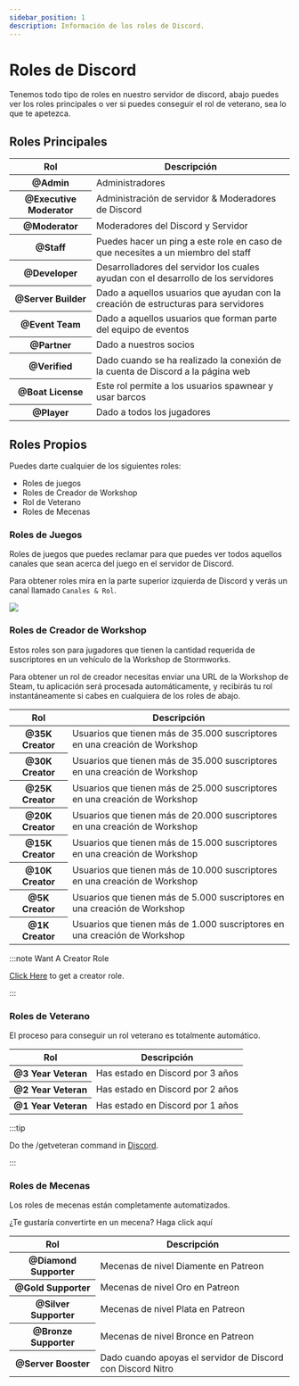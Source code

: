 ```yaml
---
sidebar_position: 1
description: Información de los roles de Discord.
---
```


# Roles de Discord

Tenemos todo tipo de roles en nuestro servidor de discord, abajo puedes ver los roles principales o ver si puedes conseguir el rol de veterano, sea lo que te apetezca.

## Roles Principales

<table class="table nowrap table-dark table-sm">
<thead>
<tr>
<th scope="col">Rol</th>
<th scope="col">Descripción</th>
</tr>
</thead>
<tbody>
<tr>
<th scope="row"><span style={{color: "#ff0000"}}>@Admin</span></th>
<td>Administradores</td>
</tr>
<tr>
<th scope="row"><span style={{color: "#fcf202"}}>@Executive Moderator</span></th>
<td>Administración de servidor & Moderadores de Discord</td>
</tr>
<tr>
<th scope="row"><span style={{color: "#4ee718"}}>@Moderator</span></th>
<td>Moderadores del Discord y Servidor</td>
</tr>
<tr>
<th scope="row"><span style={{color: "#2bac3c"}}>@Staff</span></th>
<td>Puedes hacer un ping a este role en caso de que necesites a un miembro del staff</td>
</tr>
<tr>
<th scope="row"><span style={{color: "#1e9b94"}}>@Developer</span></th>
<td>Desarrolladores del servidor los cuales ayudan con el desarrollo de los servidores</td>
</tr>
<tr>
<th scope="row"><span style={{color: "#1aac93"}}>@Server Builder</span></th>
<td>Dado a aquellos usuarios que ayudan con la creación de estructuras para servidores</td>
</tr>
<tr>
<th scope="row"><span style={{color: "#c5a138"}}>@Event Team</span></th>
<td>Dado a aquellos usuarios que forman parte del equipo de eventos</td>
</tr>
<tr>
<th scope="row"><span style={{color: "#ff8e01"}}>@Partner</span></th>
<td>Dado a nuestros socios</td>
</tr>

<tr>
<th scope="row"><span style={{color: "#7289da"}}>@Verified</span></th>
<td>Dado cuando se ha realizado la conexión de la cuenta de Discord a la página web</td>
</tr>
<tr>
<th scope="row"><span style={{color: "#7ac2e9"}}>@Boat License</span></th>
<td>Este rol permite a los usuarios spawnear y usar barcos</td>
</tr>
<tr>
<th scope="row"><span style={{color: "#99aab5"}}>@Player</span></th>
<td>Dado a todos los jugadores</td>
</tr>
</tbody>
</table>

## Roles Propios

Puedes darte cualquier de los siguientes roles:

- Roles de juegos
- Roles de Creador de Workshop
- Rol de Veterano
- Roles de Mecenas

### Roles de Juegos

Roles de juegos que puedes reclamar para que puedes ver todos aquellos canales que sean acerca del juego en el servidor de Discord.

Para obtener roles mira en la parte superior izquierda de Discord y verás un canal llamado `Canales & Rol`.

<img src="/img/discord/discordgameroles.png" />


### Roles de Creador de Workshop

Estos roles son para jugadores que tienen la cantidad requerida de suscriptores en un vehículo de la Workshop de Stormworks.

Para obtener un rol de creador necesitas enviar una URL de la Workshop de Steam, tu aplicación será procesada automáticamente, y recibirás tu rol instantáneamente si cabes en cualquiera de los roles de abajo.

<table class="table nowrap table-dark table-sm">
<thead>
<tr>
<th scope="col">Rol</th>
<th scope="col">Descripción</th>
</tr>
</thead>
<tbody>
<tr>
<th scope="row"><span style={{color: "#da5353"}}>@35K Creator</span></th>
<td>Usuarios que tienen más de 35.000 suscriptores en una creación de Workshop</td>
</tr>
<tr>
<th scope="row"><span style={{color: "#da5353"}}>@30K Creator</span></th>
<td>Usuarios que tienen más de 35.000 suscriptores en una creación de Workshop</td>
</tr>
<tr>
<th scope="row"><span style={{color: "#da5353"}}>@25K Creator</span></th>
<td>Usuarios que tienen más de 25.000 suscriptores en una creación de Workshop</td>
</tr>
<tr>
<th scope="row"><span style={{color: "#da5353"}}>@20K Creator</span></th>
<td>Usuarios que tienen más de 20.000 suscriptores en una creación de Workshop</td>
</tr>
<tr>
<th scope="row"><span style={{color: "#f35f5f"}}>@15K Creator</span></th>
<td>Usuarios que tienen más de 15.000 suscriptores en una creación de Workshop</td>
</tr>
<tr>
<th scope="row"><span style={{color: "#f57575"}}>@10K Creator</span></th>
<td>Usuarios que tienen más de 10.000 suscriptores en una creación de Workshop</td>
</tr>
<tr>
<th scope="row"><span style={{color: "#ff9696"}}>@5K Creator</span></th>
<td>Usuarios que tienen más de 5.000 suscriptores en una creación de Workshop</td>
</tr>
<tr>
<th scope="row"><span style={{color: "#d49797"}}>@1K Creator</span></th>
<td>Usuarios que tienen más de 1.000 suscriptores en una creación de Workshop</td>
</tr>
</tbody>
</table>

:::note Want A Creator Role

[Click Here](https://trickys.gg/applications/new) to get a creator role.

:::

### Roles de Veterano

El proceso para conseguir un rol veterano es totalmente automático.

<table class="table nowrap table-dark table-sm">
<thead>
<tr>
<th scope="col">Rol</th>
<th scope="col">Descripción</th>
</tr>
</thead>
<tbody>
<tr>
<th scope="row"><span style={{color: "#c27c0e"}}>@3 Year Veteran</span></th>
<td>Has estado en Discord por 3 años</td>
</tr>
<tr>
<th scope="row"><span style={{color: "#c27c0e"}}>@2 Year Veteran</span></th>
<td>Has estado en Discord por 2 años</td>
</tr>
<tr>
<th scope="row"><span style={{color: "#c27c0e"}}>@1 Year Veteran</span></th>
<td>Has estado en Discord por 1 años</td>
</tr>
</tbody>
</table>

:::tip

Do the <a class="code-text">/getveteran</a> command in [Discord](discord://discord.com/channels/710922135580835950/723322585563267073).

:::


### Roles de Mecenas

Los roles de mecenas están completamente automatizados.

¿Te gustaría convertirte en un mecena? Haga click aquí

<table class="table nowrap table-dark table-sm">
<thead>
<tr>
<th scope="col">Rol</th>
<th scope="col">Descripción</th>
</tr>
</thead>
<tbody>
<tr>
<th scope="row"><span style={{color: "#05d6ff"}}>@Diamond Supporter</span></th>
<td>Mecenas de nivel Diamente en Patreon</td>
</tr>
<tr>
<th scope="row"><span style={{color: "#e9c716"}}>@Gold Supporter</span></th>
<td>Mecenas de nivel Oro en Patreon</td>
</tr>
<tr>
<th scope="row"><span style={{color: "#c0c0c0"}}>@Silver Supporter</span></th>
<td>Mecenas de nivel Plata en Patreon</td>
</tr>
<tr>
<th scope="row"><span style={{color: "#cd7f32"}}>@Bronze Supporter</span></th>
<td>Mecenas de nivel Bronce en Patreon</td>
</tr>
<tr>
<th scope="row"><span style={{color: "#ff73fa"}}>@Server Booster</span></th>
<td>Dado cuando apoyas el servidor de Discord con Discord Nitro</td>
</tr>
</tbody>
</table>
